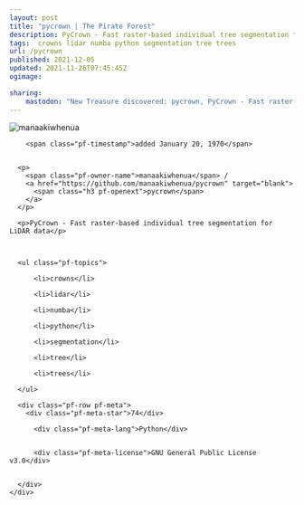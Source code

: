 ```yaml
---
layout: post
title: "pycrown | The Pirate Forest"
description: PyCrown - Fast raster-based individual tree segmentation for LiDAR data
tags:  crowns lidar numba python segmentation tree trees
url: /pycrown
published: 2021-12-05
updated: 2021-11-26T07:45:45Z
ogimage: 

sharing:
    mastodon: "New Treasure discovered: pycrown, PyCrown - Fast raster-based individual tree segmentation for LiDAR data"
---
```

<div class="pf-night-sky-spacer">
    <div id="pf-night-sky" data-stars="74" data-owner="manaakiwhenua" data-repo="pycrown"></div>
    <div class="">
        <dialog>
            Inhalt des Dialogs
        </dialog>
    </div>
</div>


<div class="pf-row pf-pirate pf-small-column" data-pirate-id="t3ImgPW5ojxqejdF1rnxG">
    <div>
      <!--<a href="https://github.com/manaakiwhenua" target="blank">-->
        <div class="pf-pirate-avatar">
          <div class="pf-cross pf-clickable"  onclick="collect('t3ImgPW5ojxqejdF1rnxG'); return false;"></div>
          <img src="https://avatars.githubusercontent.com/u/47998937?v=4" title="manaakiwhenua" alt="manaakiwhenua"/>
      </div>
      <!--</a>
      <div class="pf-pirate-actions">
        <a class="pf-treasure-add"  title="save in my treasure chest" onclick="collect('t3ImgPW5ojxqejdF1rnxG'); return false;" href="#">
          <img src="./assets/coin.svg" alt="treasure"/>
        </a>
        <a class="pf-treasure-remove" onclick="throwAway('t3ImgPW5ojxqejdF1rnxG'); return false;">remove</a>
      </div>-->
    </div>
    <div class="pf-ship">
      
        <span class="pf-timestamp">added January 20, 1970</span>
      
      
      <p>
        <span class="pf-owner-name">manaakiwhenua</span> / 
        <a href="https://github.com/manaakiwhenua/pycrown" target="blank">
          <span class="h3 pf-openext">pycrown</span>
        </a>
      </p>

      <p>PyCrown - Fast raster-based individual tree segmentation for LiDAR data</p>

      

      <ul class="pf-topics">
        
          <li>crowns</li>
        
          <li>lidar</li>
        
          <li>numba</li>
        
          <li>python</li>
        
          <li>segmentation</li>
        
          <li>tree</li>
        
          <li>trees</li>
        
      </ul>

      <div class="pf-row pf-meta">
        <div class="pf-meta-star">74</div>
        
          <div class="pf-meta-lang">Python</div>
        
        
          <div class="pf-meta-license">GNU General Public License v3.0</div>
        
        
      </div>
    </div>
  </div>
